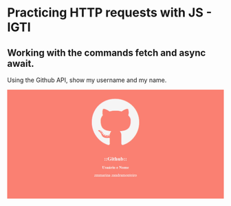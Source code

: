 <h1>Practicing HTTP requests with JS - IGTI </h1>

<h2>Working with the commands fetch and async await.</h2>

<p>Using the Github API, show my username and my name.</p>
  
 <img src="image/screen.png">

